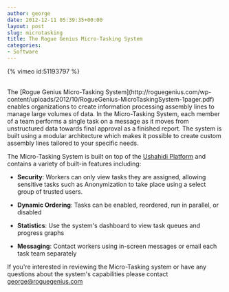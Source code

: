 ```yaml
---
author: george
date: 2012-12-11 05:39:35+00:00
layout: post
slug: microtasking
title: The Rogue Genius Micro-Tasking System
categories:
- Software
---
```


{% vimeo id:51193797 %}
  
<br/>
The [Rogue Genius Micro-Tasking System](http://roguegenius.com/wp-content/uploads/2012/10/RogueGenius-MicroTaskingSystem-1pager.pdf) enables organizations to create information processing assembly lines to manage large volumes of data. In the Micro-Tasking System, each member of a team performs a single task on a message as it moves from unstructured data towards final approval as a finished report. The system is built using a modular architecture which makes it possible to create custom assembly lines tailored to your specific needs.
  
The Micro-Tasking System is built on top of the [Ushahidi Platform](http://ushahidi.com) and contains a variety of built-in features including:

  * **Security**: Workers can only view tasks they are assigned, allowing sensitive tasks such as Anonymization to take place using a select group of trusted users.

  * **Dynamic Ordering**: Tasks can be enabled, reordered, run in parallel, or disabled

  * **Statistics**: Use the system's dashboard to view task queues and progress graphs

  * **Messaging**: Contact workers using in-screen messages or email each task team separately


If you're interested in reviewing the Micro-Tasking system or have any questions about the system's capabilities please contact [george@roguegenius.com](mailto:george@roguegenius.com)
